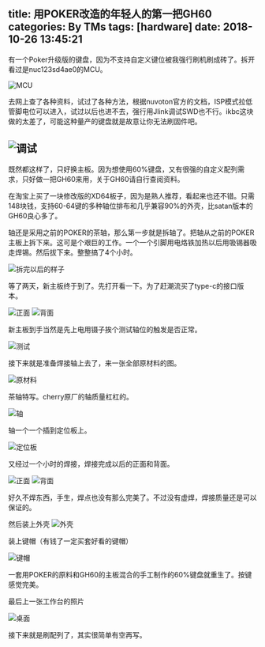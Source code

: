 title: 用POKER改造的年轻人的第一把GH60
categories: By TMs
tags: [hardware]
date: 2018-10-26 13:45:21
---

有一个Poker升级版的键盘，因为不支持自定义键位被我强行刷机刷成砖了。拆开看过是nuc123sd4ae0的MCU。


![MCU][1]

去网上查了各种资料，试过了各种方法，根据nuvoton官方的文档，ISP模式拉低管脚电位可以进入，试过以后也进不去，强行用Jlink调试SWD也不行。ikbc这块做的太差了，可能这种量产的键盘就是故意让你无法刷固件吧。

![调试][2]
----------
既然都这样了，只好换主板。因为想使用60%键盘，又有很强的自定义配列需求，只好做一把GH60来用，关于GH60请自行查阅资料。

在淘宝上买了一块修改版的XD64板子，因为是熟人推荐，看起来也还不错。只需148块钱，支持60-64键的多种轴位排布和几乎兼容90%的外壳，比satan版本的GH60良心多了。

轴还是采用之前的POKER的茶轴，那么第一步就是拆轴了。把轴从之前的POKER主板上拆下来。这可是个艰巨的工作。一个一个引脚用电烙铁加热以后用吸锡器吸走焊锡。然后拔下来。整整搞了4个小时。

![拆完以后的样子][3]

等了两天，新主板终于到了。先打开看一下。为了赶潮流买了type-c的接口版本。

![正面][4]
![背面][5]

新主板到手当然是先上电用镊子挨个测试轴位的触发是否正常。

![测试][8]

接下来就是准备焊接轴上去了，来一张全部原材料的图。

![原材料][6]

茶轴特写。cherry原厂的轴质量杠杠的。

![轴][7]

轴一个一个插到定位板上。

![定位板][9]

又经过一个小时的焊接，焊接完成以后的正面和背面。

![正面][10]
![背面][11]

好久不焊东西，手生，焊点也没有那么完美了。不过没有虚焊，焊接质量还是可以保证的。

然后装上外壳
![外壳][12]

装上键帽（有钱了一定买套好看的键帽）

![键帽][13]

一套用POKER的原料和GH60的主板混合的手工制作的60%键盘就重生了。按键感觉完美。

最后上一张工作台的照片

![桌面][14]

接下来就是刷配列了，其实很简单有空再写。


  [1]: https://cdn.tms.qnxg.net/article/20181026/gh60/1.jpg!500
  [2]: https://cdn.tms.qnxg.net/article/20181026/gh60/2.jpg!500
  [3]: https://cdn.tms.qnxg.net/article/20181026/gh60/3.jpg!500
  [4]: https://cdn.tms.qnxg.net/article/20181026/gh60/4.jpg!500
  [5]: https://cdn.tms.qnxg.net/article/20181026/gh60/5.jpg!500
  [6]: https://cdn.tms.qnxg.net/article/20181026/gh60/6.jpg!500
  [7]: https://cdn.tms.qnxg.net/article/20181026/gh60/7.jpg!500
  [8]: https://cdn.tms.qnxg.net/article/20181026/gh60/8.jpg!500
  [9]: https://cdn.tms.qnxg.net/article/20181026/gh60/9.jpg!500
  [10]: https://cdn.tms.qnxg.net/article/20181026/gh60/10.jpg!500
  [11]: https://cdn.tms.qnxg.net/article/20181026/gh60/11.jpg!500
  [12]: https://cdn.tms.qnxg.net/article/20181026/gh60/12.jpg!500
  [13]: https://cdn.tms.qnxg.net/article/20181026/gh60/13.jpg!500
  [14]: https://cdn.tms.qnxg.net/article/20181026/gh60/14.jpg!500